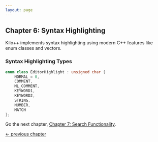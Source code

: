 ```yaml
---
layout: page
---
```


## Chapter 6: Syntax Highlighting

Kilo++ implements syntax highlighting using modern C++ features like enum classes and vectors.

### Syntax Highlighting Types

```cpp
enum class EditorHighlight : unsigned char {
    NORMAL = 0,
    COMMENT,
    ML_COMMENT,
    KEYWORD1,
    KEYWORD2,
    STRING,
    NUMBER,
    MATCH
};
```

Go the next chapter, [Chapter 7: Search Functionality](07_search_functionality).

[<- previous chapter](05_file_io)
